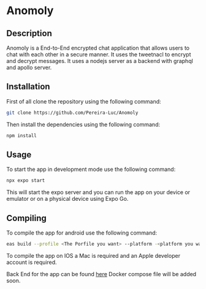 # Anomoly

## Description

Anomoly is a End-to-End encrypted chat application that allows users to chat with each other in a secure manner.
It uses the tweetnacl to encrypt and decrypt messages. It uses a nodejs server as a backend with graphql and apollo
server.

## Installation

First of all clone the repository using the following command:

```bash
git clone https://github.com/Pereira-Luc/Anomoly

```

Then install the dependencies using the following command:

```bash
npm install
```

## Usage

To start the app in development mode use the following command:

```bash
npx expo start
```

This will start the expo server and you can run the app on your device or emulator or on a physical device using Expo
Go.

## Compiling

To compile the app for android use the following command:

```bash
eas build --profile <The Porfile you want> --platform -<platform you want> --local
```

To compile the app on IOS a Mac is required and an Apple developer account is required.

Back End for the app can be found [here](https://github.com/Pereira-Luc/AnomolyServer) Docker compose file will be added
soon.
